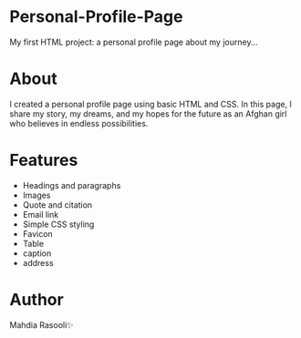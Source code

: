 # Personal-Profile-Page
My first HTML project: a personal profile page about my journey...
# About
I created a personal profile page using basic HTML and CSS.
In this page, I share my story, my dreams, and my hopes for the future as an Afghan girl who believes in endless possibilities.
# Features
- Headings and paragraphs
- Images
- Quote and citation
- Email link
- Simple CSS styling
- Favicon
- Table
- caption
- address
# Author
Mahdia Rasooli✨
